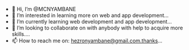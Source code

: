 - 👋 Hi, I’m @MCNYAMBANE
- 👀 I’m interested in learning more on web and app development...
- 🌱 I’m currently learning web development and app development...
- 💞️ I’m looking to collaborate on with anybody with help to acquire more skills....
- 📫 How to reach me on: hezronyambane@gmail.com.thanks...

<!---
MCNYAMBANE/MCNYAMBANE is a ✨ special ✨ repository because its `README.md` (this file) appears on your GitHub profile.
You can click the Preview link to take a look at your changes.
--->
